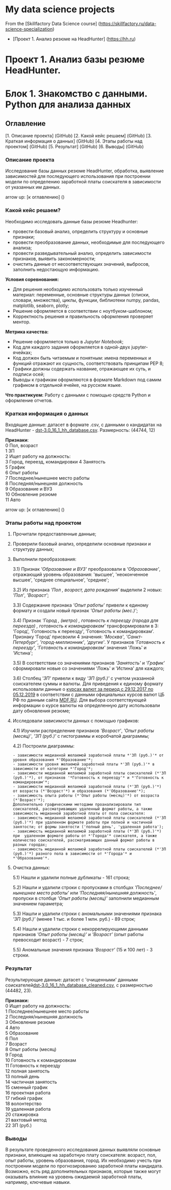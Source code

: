 # My data science projects

From the [Skillfactory Data Science course] (https://skillfactory.ru/data-science-specialization) 

* [Проект 1. Анализ резюме на HeadHunter] (https://hh.ru)

# Проект 1. Анализ базы резюме HeadHunter.

# Блок 1. Знакомство с данными. Python для анализа данных 

## Оглавление
[1. Описание проекта] (GitHub)
[2. Какой кейс решаем] (GitHub)
[3. Краткая информация о данных] (GitHub)
[4. Этапы работы над проектом] (GitHub)
[5. Результат] (GitHub)
[6. Выводы] (GitHub)

### Описание проекта
Исследование базы данных резюме HeadHunter, обработка, выявление зависимостей для последующего использования при построении модели по определению заработной платы соискателя в зависимости от указанных им данных.

arrow up: [к оглавлению] ()

### Какой кейс решаем?
Необходимо исследовать данные базы резюме Headhunter:
+ провести базовый анализ, определить структуру и основные признаки;
+ провести преобразование данных, необходимые для последующего анализа;
+ провести разведывательный анализ, определить зависимости признаков, выявить закономерности;
+ очистить данные от несоответствующих значений, выбросов, заполнить недостающую информацию.  

**Условия соревнования:**

- Для решения необходимо использовать только изученный материал: переменные, основные структуры данных (списки, словари, множества), циклы, функции, библиотеки numpy, pandas, matplotlib, seaborn, plotly;
- Решение оформляется в соответствии с ноутбуком-шаблоном;
- Корректность решения и правильность оформления проверяет ментор.

**Метрика качества:**
+ Решение оформляется только в *Jupyter Notebook*;
+ Код для каждого задания оформляется в одной-двух jupyter-ячейках;
+ Код должен быть читаемым и понятным: имена переменных и функций отражают их сущность, соответствовать принципам PEP 8;
+ Графики должны содержать название, отражающее их суть, и подписи осей;
+ Выводы к графикам оформляются в формате Markdown под самим графиком в отдельной ячейке, на русском языке.

**Что практикуем:**
Работу с данными с помощью средств Python и оформление отчетов.

### **Краткая информация о данных**

Входящие данные: датасет в формате .csv, с данными о кандидатах на HeadHunter - [dst-3.0_16_1_hh_database.csv](https://drive.google.com/drive/folders/18lEIaNEMIBB0vbwioT2u9z_1mALymoji?hl=ru). 
Размерность: (44744, 12)

**Признаки**:   
    0 Пол, возраст   
    1 ЗП   
    2 Ищет работу на должность:   
    3 Город, переезд, командировки 
    4 Занятость  
    5 График        
    6 Опыт работы      
    7 Последнее/нынешнее место работы  
    8 Последняя/нынешняя должность    
    9 Образование и ВУЗ        
    10 Обновление резюме            
    11 Авто                         

arrow up: [к оглавлению] ()

### Этапы работы над проектом
1) Прочитали предоставленные данные;
2) Проверили базовый анализ, определили основные признаки и структуру данных;
3) Выполнили преобразования:

    3.1) Признак *'Образование и ВУЗ'* преобразовали в *'Образование'*, отражающий уровень образования: 'высшее', 'неоконченное высшее', 'среднее специальное', 'среднее';

    3.2) Из признака *'Пол , возраст, дата рождения'* выделили 2 новых: *'Пол'*, *'Возраст'*; 

    3.3) Содержание признака *'Опыт работы'* привели к единому формату и создали новый признак *'Опыт работы (мес.)'*;

    3.4) Признак *'Город , (метро) , готовность к переезду (города для переезда) , готовность к командировкам'* трансформировали в 3: 'Город', 'Готовность к переезду', 'Готовность к командировкам'.  Признаку 'Город' присвоили 4 значения: *'Москва'*, *'Санкт-Петербург'*, *'город-миллионник'*, *'другие'*. У признаков *'Готовность к переезду'*, *'Готовность к командировкам'* значения 'Ложь' и 'Истина';

    3.5) В соответствии со значениями признаков *'Занятость'* и *'График'* сформировали новые со значениями 'Ложь' и 'Истина' для каждого;

    3.6) Столбец *'ЗП'* привели к виду *'ЗП (руб.)'* с учетом указанной соискателем суммы и валюты. Для приведения к единому формату использовали данные о [курсах валют за период с 29.12.2017 по 05.12.2019](https://drive.google.com/drive/folders/18lEIaNEMIBB0vbwioT2u9z_1mALymoji?hl=ru) в соответствии с данными официальных курсов валют ЦБ РФ по данным сайта [MDF.RU](https://mfd.ru/export/#Alias=false&Period=1&timeframeValue=1&timeframeDatePart=day&StartDate=04.10.2021&EndDate=04.10.2021&SaveFormat=0&SaveMode=0&FieldSeparator=%253b&DecimalSeparator=.&DateFormat=yyyyMMdd&TimeFormat=HHmmss&AddHeader=true&RecordFormat=0&Fill=false). Для выбора соответствующей информации о курсе валюты на определенную дату использовали дату обновления резюме;
4)  Исследовали зависимости данных с помощью графиков:

    4.1) Изучили распределение признаков *'Возраст'*, *'Опыт работы (месяц)'*, *'ЗП (руб.)'* с гистограммы и коробчатой диаграммы;

    4.2) Построили диаграммы:

        - зависимости медианной желаемой заработной платы *'ЗП (руб.)'* от уровня образования *'Образование'*;
        - зависимости уровня желаемой заработной платы *'ЗП (руб.)'* в зависимости от категории *'Город'*;
        - зависимости медианной желаемой заработной платы соискателей (*'ЗП (руб.)'*), от признаков '*Готовность к переезду'* и *'Готовность к командировкам'*;
        - зависимости медианной желаемой заработной платы (*'ЗП (руб.)'*) от возраста (*'Возраст'*) и образования (*'Образование'*);
        - зависимость опыта работы (*'Опыт работы (месяц)'*) от возраста (*'Возраст'*);
        Дополнительно графическими методами проанализировали тип соискателей, рассматривающих удаленный формат работы, а также зависимость медианной заработной платы от пола соискателя:
        - зависимость медианной желаемой заработной платы соискателей (*'ЗП (руб.)'*) при удаленном формате работы при полной и частичной занятости; от формы занятости ('полный день', 'удаленная работа');
        - зависимость медианной желаемой заработной платы (*'ЗП (руб.)'*) при  удаленном формате работы от *'Города'* соискателя, а также количество соискателей, рассматривающих данный формат работы в разных городах;
        - зависимость медианной желаемой заработной платы соискателей (*'ЗП (руб.)'*) разного пола в зависимости от *'Города'* и *'Образование'*.
5) Очистка данных:

    5.1) Нашли и удалили полные дубликаты - 161 строка;

    5.2) Нашли и удалили строки с пропусками в столбцах *'Последнее/нынешнее место работы'* или *'Последняя/нынешняя должность'*, пропуски в столбце *'Опыт работы (месяц)'* заполнили медианным значением параметра;

    5.3) Нашли и удалили строки с аномальными значениями признака *'ЗП (руб.)'* (менее 1 тыс. и более 1 млн. руб.) - 89 строк;

    5.4) Нашли и удалили строки с некоррелирующими данными признаков *'Опыт работы (месяц)'* и *'Возраст'* (опыт работы превосходит возраст) - 7 строк;

    5.5) Аномальные значения признака *'Возраст'* (15 и 100 лет) - 3 строки.


### **Результат**
Результирующие данные: датасет с 'очищенными' данными соискателей[dst-3.0_16_1_hh_database_cleaned.csv](https://drive.google.com/drive/folders/18lEIaNEMIBB0vbwioT2u9z_1mALymoji?hl=ru), с размерностью (44482, 23).

**Признаки:**   
    0 Ищет работу на должность:     
    1 Последнее/нынешнее место работы   
    2 Последняя/нынешняя должность  
    3 Обновление резюме  
    4 Авто  
    5 Образование  
    6 Пол  
    7 Возраст  
    8 Опыт работы (месяц)  
    9 Город  
    10 Готовность к командировкам  
    11 Готовность к переезду  
    12 полная занятость       
    13 полный день  
    14 частичная занятость   
    15 сменный график  
    16 проектная работа    
    17 гибкий график   
    18 волонтерство    
    19 удаленная работа   
    20 стажировка   
    21 вахтовый метод   
    22 ЗП (руб.)

 
### Выводы
В результате проведенного исследования данных выявляли основные признаки, влияющие на заработную плату соискателя: возраст, пол, опыт работы, уровень образования, город. Их необходимо учесть при построении модели по прогнозированию заработной платы кандидата. Возможно, есть ряд дополнительных признаков, которые также могут оказывать влияние на уровень ожидаемой заработной платы, например, ключевые навыки.


